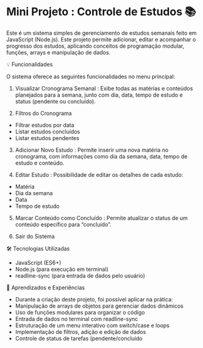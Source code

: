 # Mini Projeto : Controle de Estudos 📚

Este é um sistema simples de gerenciamento de estudos semanais feito em JavaScript (Node.js). Este projeto permite adicionar, editar e acompanhar o progresso dos estudos, aplicando conceitos de programação modular, funções, arrays e manipulação de dados.

💡 Funcionalidades

O sistema oferece as seguintes funcionalidades no menu principal:

1. Visualizar Cronograma Semanal : 
Exibe todas as matérias e conteúdos planejados para a semana, junto com dia, data, tempo de estudo e status (pendente ou concluído).

2. Filtros do Cronograma
   
 - Filtrar estudos por data
 - Listar estudos concluídos
 - Listar estudos pendentes

3. Adicionar Novo Estudo : 
Permite inserir uma nova matéria no cronograma, com informações como dia da semana, data, tempo de estudo e conteúdo.

4. Editar Estudo : 
Possibilidade de editar os detalhes de cada estudo:

  - Matéria
  - Dia da semana
  - Data
  - Tempo de estudo

5. Marcar Conteúdo como Concluído : 
Permite atualizar o status de um conteúdo específico para “concluído”.

6. Sair do Sistema

🛠 Tecnologias Utilizadas

- JavaScript (ES6+)
- Node.js (para execução em terminal)
- readline-sync (para entrada de dados pelo usuário)

📝 Aprendizados e Experiências

- Durante a criação deste projeto, foi possível aplicar na prática:
- Manipulação de arrays de objetos para gerenciar dados dinâmicos
- Uso de funções modulares para organizar o código
- Entrada de dados no terminal com readline-sync
- Estruturação de um menu interativo com switch/case e loops
- Implementação de filtros, adição e edição de dados
- Controle de status de tarefas (pendente/concluído
